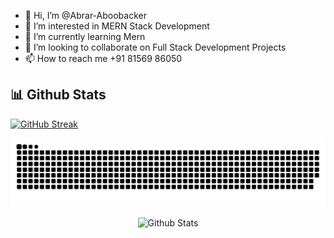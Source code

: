 - 👋 Hi, I’m @Abrar-Aboobacker
- 👀 I’m interested in MERN Stack Development
- 🌱 I’m currently learning Mern
- 💞️ I’m looking to collaborate on Full Stack Development Projects
- 📫 How to reach me +91 81569 86050



## 📊 Github Stats

[![GitHub Streak](https://github-readme-streak-stats.herokuapp.com?user=abrar-aboobacker&theme=halloween)](https://git.io/streak-stats)
  </p>
<div align="center">
  <a href="https://www.linkedin.com/in/abhijeetsharma1/"> 
  <img  src="https://github.com/1999AZZAR/1999AZZAR/blob/main/resources/img/grid-snake.svg"
       alt="snake" /></a>
</div>

<p align="center">
        <img src="https://raw.githubusercontent.com/mayhemantt/mayhemantt/Update/svg/Bottom.svg" alt="Github Stats" />
</p>
